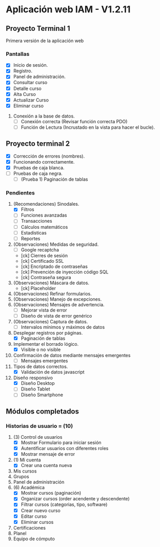 # Aplicación web IAM - V1.2.11
## Proyecto Terminal 1
Primera versión de la aplicación web

### Pantallas
- [x] Inicio de sesión.
- [x] Registro.
- [x] Panel de administración.
- [x] Consultar curso
- [x] Detalle curso
- [x] Alta Curso
- [x] Actualizar Curso
- [x] Eliminar curso
1. Conexión a la base de datos.
    - [ ] Conexión correcta (Revisar función correcta PDO)
    - [ ] Función de Lectura (Incrustado en la vista para hacer el bucle).

## Proyecto terminal 2
- [x] Corrección de errores (nombres).
- [x] Funcionando correctamente.
- [x] Pruebas de caja blanca.
- [ ] Pruebas de caja negra.
    - [ ] \(Prueba 1) Paginación de tablas

### Pendientes
1. \(Recomendaciones) Sinodales.
    - [x] Filtros
    - [ ] Funciones avanzadas
    - [ ] Transacciones
    - [ ] Cálculos matemáticos
    - [ ] Estadísticas
    - [ ] Reportes
2. \(Observaciones) Medidas de seguridad.
    - [ ] Google recaptcha
    - [ck] Cierres de sesión
    - [ck] Certificado SSL
    - [ck] Encriptado de contraseñas
    - [ck] Prevención de inyección código SQL
    - [ck] Contraseña segura
3. \(Observaciones) Máscara de datos.
    - [ck] Placeholder
4. \(Observaciones) Refinar formularios.
5. \(Observaciones) Manejo de excepciones.
6. \(Observaciones) Mensajes de advertencia.
    - [ ] Mejorar vista de error
    - [ ] Diseño de vista de error genérico
7.  \(Observaciones) Captura de datos.
    - [ ] Intervalos mínimos y máximos de datos
8. Desplegar registros por páginas.
    - [x] Paginación de tablas
9. Implementar el borrado lógico.
    - [x] Visible o no visible
10. Confirmación de datos mediante mensajes emergentes
    - [ ] Mensajes emergentes
11. Tipos de datos correctos.
    - [x] Validación de datos javascript
12. Diseño responsivo
    - [x] Diseño Desktop
    - [ ] Diseño Tablet
    - [ ] Diseño Smartphone

## Módulos completados
### Historias de usuario = (10)
1. \(3) Control de usuarios 
    - [x] Mostrar Formulario para iniciar sesión
    - [x] Autentificar usuarios con diferentes roles
    - [x] Mostrar mensaje de error
2. \(1) Mi cuenta
    - [x] Crear una cuenta nueva
3. Mis cursos
4. Grupos
5. Panel de administración
6. \(6) Académica
    - [x] Mostrar cursos (paginación)
    - [x] Organizar cursos (order acendente y descendente)
    - [x] Filtrar cursos (categorias, tipo, software)
    - [x] Crear nuevo curso
    - [x] Editar curso
    - [x] Eliminar cursos
7. Certificaciones
8. Planel
9. Equipo de cómputo